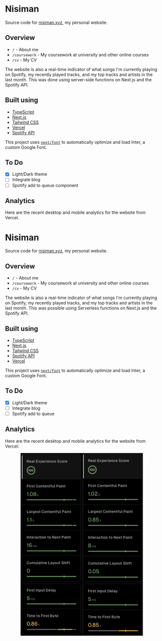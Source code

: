 # Nisiman
Source code for [nisiman.xyz](https://nisiman.xyz), my personal website.

## Overview
- `/` - About me
- `/coursework` - My coursework at university and other online courses
- `/cv` - My CV

The website is also a real-time indicator of what songs I'm currently playing on Spotify, my recently played tracks, and my top tracks and artists in the last month. This was done using server-side functions on Next.js and the Spotify API. 

## Built using

- [TypeScript](https://www.typescriptlang.org/)
- [Next.js](https://nextjs.org/)
- [Tailwind CSS](https://tailwindcss.com/)
- [Vercel](https://vercel.com/)
- [Spotify API](https://developer.spotify.com/documentation/web-api)

This project uses [`next/font`](https://nextjs.org/docs/basic-features/font-optimization) to automatically optimize and load Inter, a custom Google Font.

## To Do

- [x] Light/Dark theme
- [ ] Integrate blog
- [ ] Spotify add to queue component

## Analytics

Here are the recent desktop and mobile analytics for the website from Vercel.

<div>

# Nisiman
Source code for [nisiman.xyz](https://nisiman.xyz), my personal website.

## Overview
- `/` - About me
- `/coursework` - My coursework at university and other online courses
- `/cv` - My CV

The website is also a real-time indicator of what songs I'm currently playing on Spotify, my recently played tracks, and my top tracks and artists in the last month. This was possible using Serverless functions on Next.js and the Spotify API. 

## Built using

- [TypeScript](https://www.typescriptlang.org/)
- [Next.js](https://nextjs.org/)
- [Tailwind CSS](https://tailwindcss.com/)
- [Spotify API](https://developer.spotify.com/documentation/web-api)
- [Vercel](https://vercel.com/)

This project uses [`next/font`](https://nextjs.org/docs/basic-features/font-optimization) to automatically optimize and load Inter, a custom Google Font.

## To Do

- [x] Light/Dark theme
- [ ] Integrate blog
- [ ] Spotify add to queue

## Analytics

Here are the recent desktop and mobile analytics for the website from Vercel:

<div style="display: flex; justify-content: center">
<img src="./public/assets/vercel-desktop-analytics.png" alt="Vercel Desktop Analytics" height="600">
<img src="./public/assets/vercel-mobile-analytics.png" alt="Vercel Mobile Analytics" height="600">

</div>
